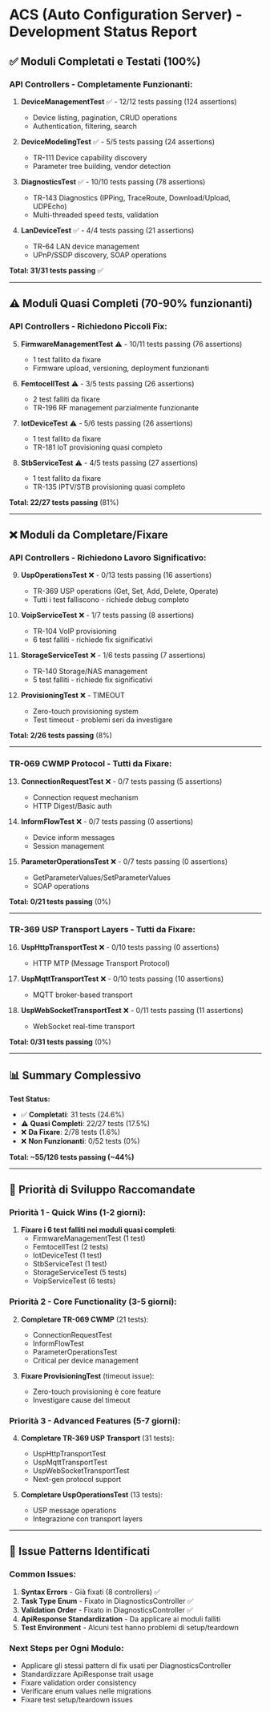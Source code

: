 # ACS (Auto Configuration Server) - Development Status Report

## ✅ Moduli Completati e Testati (100%)

### API Controllers - Completamente Funzionanti:
1. **DeviceManagementTest** ✅ - 12/12 tests passing (124 assertions)
   - Device listing, pagination, CRUD operations
   - Authentication, filtering, search

2. **DeviceModelingTest** ✅ - 5/5 tests passing (24 assertions)
   - TR-111 Device capability discovery
   - Parameter tree building, vendor detection

3. **DiagnosticsTest** ✅ - 10/10 tests passing (78 assertions)
   - TR-143 Diagnostics (IPPing, TraceRoute, Download/Upload, UDPEcho)
   - Multi-threaded speed tests, validation

4. **LanDeviceTest** ✅ - 4/4 tests passing (21 assertions)
   - TR-64 LAN device management
   - UPnP/SSDP discovery, SOAP operations

**Total: 31/31 tests passing** ✅

---

## ⚠️ Moduli Quasi Completi (70-90% funzionanti)

### API Controllers - Richiedono Piccoli Fix:

5. **FirmwareManagementTest** ⚠️ - 10/11 tests passing (76 assertions)
   - 1 test fallito da fixare
   - Firmware upload, versioning, deployment funzionanti

6. **FemtocellTest** ⚠️ - 3/5 tests passing (26 assertions)
   - 2 test falliti da fixare
   - TR-196 RF management parzialmente funzionante

7. **IotDeviceTest** ⚠️ - 5/6 tests passing (26 assertions)
   - 1 test fallito da fixare
   - TR-181 IoT provisioning quasi completo

8. **StbServiceTest** ⚠️ - 4/5 tests passing (27 assertions)
   - 1 test fallito da fixare
   - TR-135 IPTV/STB provisioning quasi completo

**Total: 22/27 tests passing** (81%)

---

## ❌ Moduli da Completare/Fixare

### API Controllers - Richiedono Lavoro Significativo:

9. **UspOperationsTest** ❌ - 0/13 tests passing (16 assertions)
   - TR-369 USP operations (Get, Set, Add, Delete, Operate)
   - Tutti i test falliscono - richiede debug completo

10. **VoipServiceTest** ❌ - 1/7 tests passing (8 assertions)
    - TR-104 VoIP provisioning
    - 6 test falliti - richiede fix significativi

11. **StorageServiceTest** ❌ - 1/6 tests passing (7 assertions)
    - TR-140 Storage/NAS management
    - 5 test falliti - richiede fix significativi

12. **ProvisioningTest** ❌ - TIMEOUT
    - Zero-touch provisioning system
    - Test timeout - problemi seri da investigare

**Total: 2/26 tests passing** (8%)

---

### TR-069 CWMP Protocol - Tutti da Fixare:

13. **ConnectionRequestTest** ❌ - 0/7 tests passing (5 assertions)
    - Connection request mechanism
    - HTTP Digest/Basic auth

14. **InformFlowTest** ❌ - 0/7 tests passing (0 assertions)
    - Device inform messages
    - Session management

15. **ParameterOperationsTest** ❌ - 0/7 tests passing (0 assertions)
    - GetParameterValues/SetParameterValues
    - SOAP operations

**Total: 0/21 tests passing** (0%)

---

### TR-369 USP Transport Layers - Tutti da Fixare:

16. **UspHttpTransportTest** ❌ - 0/10 tests passing (0 assertions)
    - HTTP MTP (Message Transport Protocol)

17. **UspMqttTransportTest** ❌ - 0/10 tests passing (10 assertions)
    - MQTT broker-based transport

18. **UspWebSocketTransportTest** ❌ - 0/11 tests passing (11 assertions)
    - WebSocket real-time transport

**Total: 0/31 tests passing** (0%)

---

## 📊 Summary Complessivo

**Test Status:**
- ✅ **Completati**: 31 tests (24.6%)
- ⚠️ **Quasi Completi**: 22/27 tests (17.5%)
- ❌ **Da Fixare**: 2/78 tests (1.6%)
- ❌ **Non Funzionanti**: 0/52 tests (0%)

**Total: ~55/126 tests passing (~44%)**

---

## 🎯 Priorità di Sviluppo Raccomandate

### Priorità 1 - Quick Wins (1-2 giorni):
1. **Fixare i 6 test falliti nei moduli quasi completi**:
   - FirmwareManagementTest (1 test)
   - FemtocellTest (2 tests)
   - IotDeviceTest (1 test)
   - StbServiceTest (1 test)
   - StorageServiceTest (5 tests)
   - VoipServiceTest (6 tests)

### Priorità 2 - Core Functionality (3-5 giorni):
2. **Completare TR-069 CWMP** (21 tests):
   - ConnectionRequestTest
   - InformFlowTest
   - ParameterOperationsTest
   - Critical per device management

3. **Fixare ProvisioningTest** (timeout issue):
   - Zero-touch provisioning è core feature
   - Investigare cause del timeout

### Priorità 3 - Advanced Features (5-7 giorni):
4. **Completare TR-369 USP Transport** (31 tests):
   - UspHttpTransportTest
   - UspMqttTransportTest
   - UspWebSocketTransportTest
   - Next-gen protocol support

5. **Completare UspOperationsTest** (13 tests):
   - USP message operations
   - Integrazione con transport layers

---

## 🔧 Issue Patterns Identificati

### Common Issues:
1. **Syntax Errors** - Già fixati (8 controllers) ✅
2. **Task Type Enum** - Fixato in DiagnosticsController ✅
3. **Validation Order** - Fixato in DiagnosticsController ✅
4. **ApiResponse Standardization** - Da applicare ai moduli falliti
5. **Test Environment** - Alcuni test hanno problemi di setup/teardown

### Next Steps per Ogni Modulo:
- Applicare gli stessi pattern di fix usati per DiagnosticsController
- Standardizzare ApiResponse trait usage
- Fixare validation order consistency
- Verificare enum values nelle migrations
- Fixare test setup/teardown issues
